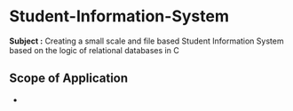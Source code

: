 # Student-Information-System
**Subject :** Creating a small scale and file based Student Information System based on the logic of relational databases in C
## Scope of Application
- 
